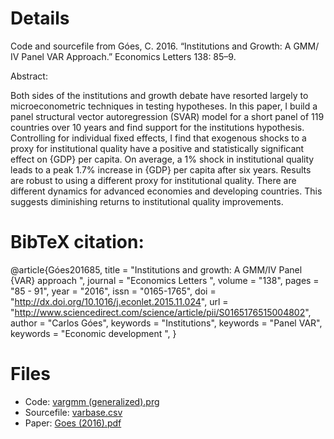 # Details

Code and sourcefile from Góes, C. 2016. “Institutions and Growth: A GMM/ IV Panel VAR Approach.” Economics Letters 138: 85–9.

Abstract:

Both sides of the institutions and growth debate have resorted largely to microeconometric techniques in testing hypotheses. In this paper, I build a panel structural vector autoregression (SVAR) model for a short panel of 119 countries over 10 years and find support for the institutions hypothesis. Controlling for individual fixed effects, I find that exogenous shocks to a proxy for institutional quality have a positive and statistically significant effect on \{GDP\} per capita. On average, a 1% shock in institutional quality leads to a peak 1.7% increase in \{GDP\} per capita after six years. Results are robust to using a different proxy for institutional quality. There are different dynamics for advanced economies and developing countries. This suggests diminishing returns to institutional quality improvements.

# BibTeX citation:

@article{Góes201685,
title = "Institutions and growth: A GMM/IV Panel \{VAR\} approach ",
journal = "Economics Letters ",
volume = "138",
pages = "85 - 91",
year = "2016",
issn = "0165-1765",
doi = "http://dx.doi.org/10.1016/j.econlet.2015.11.024",
url = "http://www.sciencedirect.com/science/article/pii/S0165176515004802",
author = "Carlos Góes",
keywords = "Institutions",
keywords = "Panel VAR",
keywords = "Economic development ",
}

# Files

- Code: [vargmm (generalized).prg](https://github.com/omercadopopular/cgoes/blob/master/institutions/vargmm%20(generalized).prg)
- Sourcefile: [varbase.csv](https://github.com/omercadopopular/cgoes/blob/master/institutions/varbase.csv)
- Paper: [Goes (2016).pdf](https://github.com/omercadopopular/cgoes/blob/master/institutions/Goes%20(2016).pdf)

